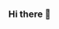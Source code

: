 ### Hi there 👋

<!--
**EliasVahlberg/EliasVahlberg** is a ✨ _special_ ✨ repository because its `README.md` (this file) appears on your GitHub profile.

Born - in the last millennium.
Grew up in - The greatest place on earth (Stockholm, Sweden).
Currently learning - To tie my shoelaces.
Preferances - C#, C, Java, Imperative, Unity3D
How to reach me - Email : elias.vahlberg.2@gmail.com 
